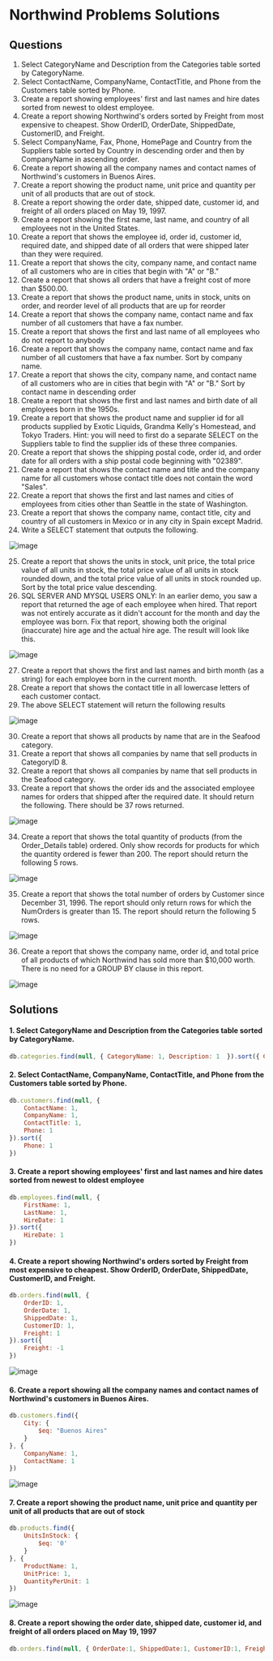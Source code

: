 # Northwind Problems Solutions

## Questions
1. Select CategoryName and Description from the Categories table sorted by CategoryName.
2. Select ContactName, CompanyName, ContactTitle, and Phone from the Customers table sorted by Phone.
3. Create a report showing employees' first and last names and hire dates sorted from newest to oldest employee.
4. Create a report showing Northwind's orders sorted by Freight from most expensive to cheapest. Show OrderID, OrderDate, ShippedDate, CustomerID, and Freight.
5. Select CompanyName, Fax, Phone, HomePage and Country from the Suppliers table sorted by Country in descending order and then by CompanyName in ascending order.
6. Create a report showing all the company names and contact names of Northwind's customers in Buenos Aires.
7. Create a report showing the product name, unit price and quantity per unit of all products that are out of stock.
8. Create a report showing the order date, shipped date, customer id, and freight of all orders placed on May 19, 1997.
9. Create a report showing the first name, last name, and country of all employees not in the United States.
10. Create a report that shows the employee id, order id, customer id, required date, and shipped date of all orders that were shipped later than they were required.
11. Create a report that shows the city, company name, and contact name of all customers who are in cities that begin with "A" or "B."
12. Create a report that shows all orders that have a freight cost of more than $500.00.
13. Create a report that shows the product name, units in stock, units on order, and reorder level of all products that are up for reorder
14. Create a report that shows the company name, contact name and fax number of all customers that have a fax number.
15. Create a report that shows the first and last name of all employees who do not report to anybody
16. Create a report that shows the company name, contact name and fax number of all customers that have a fax number. Sort by company name.
17. Create a report that shows the city, company name, and contact name of all customers who are in cities that begin with "A" or "B." Sort by contact name in descending order
18. Create a report that shows the first and last names and birth date of all employees born in the 1950s.
19. Create a report that shows the product name and supplier id for all products supplied by Exotic Liquids, Grandma Kelly's Homestead, and Tokyo Traders. Hint: you will need to first do a separate SELECT on the Suppliers table to find the supplier ids of these three companies.
20. Create a report that shows the shipping postal code, order id, and order date for all orders with a ship postal code beginning with "02389".
21. Create a report that shows the contact name and title and the company name for all customers whose contact title does not contain the word "Sales".
22. Create a report that shows the first and last names and cities of employees from cities other than Seattle in the state of Washington.
23. Create a report that shows the company name, contact title, city and country of all customers in Mexico or in any city in Spain except Madrid.
24. Write a SELECT statement that outputs the following.

![image](https://user-images.githubusercontent.com/7611746/179338477-be0611e7-ae65-4fe1-b908-eeec08146077.png)


25. Create a report that shows the units in stock, unit price, the total price value of all units in stock, the total price value of all units in stock rounded down, and the total price value of all units in stock rounded up. Sort by the total price value descending.
26. SQL SERVER AND MYSQL USERS ONLY: In an earlier demo, you saw a report that returned the age of each employee when hired. That report was not entirely accurate as it didn't account for the month and day the employee was born. Fix that report, showing both the original (inaccurate) hire age and the actual hire age. The result will look like this.

![image](https://user-images.githubusercontent.com/7611746/179338494-a51dd093-5fc1-447f-a821-b03e8fe1f184.png)



27. Create a report that shows the first and last names and birth month (as a string) for each employee born in the current month.
28. Create a report that shows the contact title in all lowercase letters of each customer contact.
29. The above SELECT statement will return the following results

![image](https://user-images.githubusercontent.com/7611746/179338512-be2ced53-5289-48ea-86af-df3d2c75d540.png)



30. Create a report that shows all products by name that are in the Seafood category.
31. Create a report that shows all companies by name that sell products in CategoryID 8.
32. Create a report that shows all companies by name that sell products in the Seafood category.
33. Create a report that shows the order ids and the associated employee names for orders that shipped after the required date. It should return the following. There should be 37 rows returned.

![image](https://user-images.githubusercontent.com/7611746/179338518-0acf2de1-360e-4e51-9061-2209d43f3bd8.png)



34. Create a report that shows the total quantity of products (from the Order_Details table) ordered. Only show records for products for which the quantity ordered is fewer than 200. The report should return the following 5 rows.

![image](https://user-images.githubusercontent.com/7611746/179338521-3e3d4f62-0fdb-45be-93cf-d5a139913d86.png)



35. Create a report that shows the total number of orders by Customer since December 31, 1996. The report should only return rows for which the NumOrders is greater than 15. The report should return the following 5 rows.

![image](https://user-images.githubusercontent.com/7611746/179338526-c97a5cc6-d221-4965-aafe-facf56191afe.png)



36. Create a report that shows the company name, order id, and total price of all products of which Northwind has sold more than $10,000 worth. There is no need for a GROUP BY clause in this report.


![image](https://user-images.githubusercontent.com/7611746/179338531-f0cc1426-1c75-4a63-8ae4-ec236e767319.png)





























## Solutions


#### 1. Select CategoryName and Description from the Categories table sorted by CategoryName.

```js
db.categories.find(null, { CategoryName: 1, Description: 1  }).sort({ CategoryName: 1 })
```

#### 2. Select ContactName, CompanyName, ContactTitle, and Phone from the Customers table sorted by Phone.

```js
db.customers.find(null, {
    ContactName: 1,
    CompanyName: 1,
    ContactTitle: 1,
    Phone: 1
}).sort({
    Phone: 1
})
```

#### 3. Create a report showing employees' first and last names and hire dates sorted from newest to oldest employee

```js
db.employees.find(null, {
    FirstName: 1,
    LastName: 1,
    HireDate: 1
}).sort({
    HireDate: 1
})
```

#### 4. Create a report showing Northwind's orders sorted by Freight from most expensive to cheapest. Show OrderID, OrderDate, ShippedDate, CustomerID, and Freight.

```js
db.orders.find(null, {
    OrderID: 1,
    OrderDate: 1,
    ShippedDate: 1,
    CustomerID: 1,
    Freight: 1
}).sort({
    Freight: -1
})
```
![image](https://user-images.githubusercontent.com/7611746/179337560-2bfe467e-c3d2-4d1a-9b3a-4bb9110f3ff4.png)

#### 6. Create a report showing all the company names and contact names of Northwind's customers in Buenos Aires.

```js
db.customers.find({
    City: {
        $eq: "Buenos Aires"
    }
}, {
    CompanyName: 1,
    ContactName: 1
})
```
![image](https://user-images.githubusercontent.com/7611746/179337845-6c1eaa2a-103c-45a6-90a4-c65908fef8e5.png)


#### 7. Create a report showing the product name, unit price and quantity per unit of all products that are out of stock

```js
db.products.find({
    UnitsInStock: {
        $eq: '0'
    }
}, {
    ProductName: 1,
    UnitPrice: 1,
    QuantityPerUnit: 1
})
```

![image](https://user-images.githubusercontent.com/7611746/179338000-24cfb973-3c61-4910-8162-b9dc64970681.png)


#### 8. Create a report showing the order date, shipped date, customer id, and freight of all orders placed on May 19, 1997
```js
db.orders.find(null, { OrderDate:1, ShippedDate:1, CustomerID:1, Freight:1 })
```

